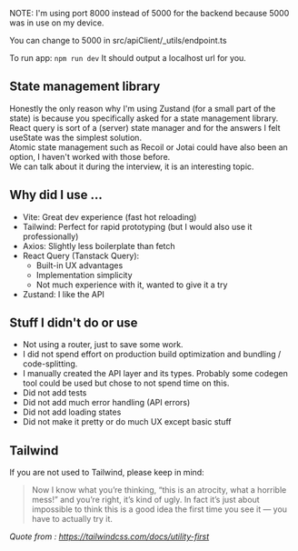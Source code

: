 NOTE: I'm using port 8000 instead of 5000 for the backend because 5000 was in use on my device.

You can change to 5000 in src/apiClient/\_utils/endpoint.ts

To run app: `npm run dev`
It should output a localhost url for you.

## State management library

Honestly the only reason why I'm using Zustand (for a small part of the state) is because you specifically asked for a state management library.  
React query is sort of a (server) state manager and for the answers I felt useState was the simplest solution.  
Atomic state management such as Recoil or Jotai could have also been an option, I haven't worked with those before.  
We can talk about it during the interview, it is an interesting topic.

## Why did I use ...

- Vite: Great dev experience (fast hot reloading)
- Tailwind: Perfect for rapid prototyping (but I would also use it professionally)
- Axios: Slightly less boilerplate than fetch
- React Query (Tanstack Query):
  - Built-in UX advantages
  - Implementation simplicity
  - Not much experience with it, wanted to give it a try
- Zustand: I like the API

## Stuff I didn't do or use

- Not using a router, just to save some work.
- I did not spend effort on production build optimization and bundling / code-splitting.
- I manually created the API layer and its types. Probably some codegen tool could be used but chose to not spend time on this.
- Did not add tests
- Did not add much error handling (API errors)
- Did not add loading states
- Did not make it pretty or do much UX except basic stuff

## Tailwind

If you are not used to Tailwind, please keep in mind:

> Now I know what you’re thinking, “this is an atrocity, what a horrible mess!” and you’re right, it’s kind of ugly. In fact it’s just about impossible to think this is a good idea the first time you see it — you have to actually try it.

_Quote from : https://tailwindcss.com/docs/utility-first_
